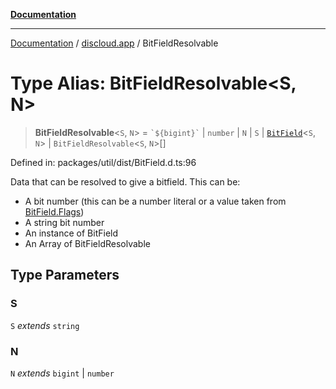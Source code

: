 [**Documentation**](../../README.md)

***

[Documentation](../../packages.md) / [discloud.app](../README.md) / BitFieldResolvable

# Type Alias: BitFieldResolvable\<S, N\>

> **BitFieldResolvable**\<`S`, `N`\> = `` `${bigint}` `` \| `number` \| `N` \| `S` \| [`BitField`](../classes/BitField.md)\<`S`, `N`\> \| `BitFieldResolvable`\<`S`, `N`\>[]

Defined in: packages/util/dist/BitField.d.ts:96

Data that can be resolved to give a bitfield. This can be:
* A bit number (this can be a number literal or a value taken from [BitField.Flags](../classes/BitField.md#flags))
* A string bit number
* An instance of BitField
* An Array of BitFieldResolvable

## Type Parameters

### S

`S` *extends* `string`

### N

`N` *extends* `bigint` \| `number`

